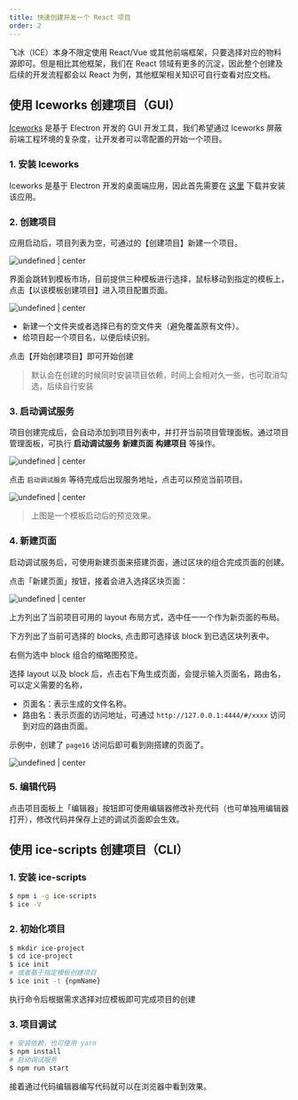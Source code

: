 ```yaml
---
title: 快速创建开发一个 React 项目
order: 2
---
```


飞冰（ICE）本身不限定使用 React/Vue 或其他前端框架，只要选择对应的物料源即可。但是相比其他框架，我们在 React 领域有更多的沉淀，因此整个创建及后续的开发流程都会以 React 为例，其他框架相关知识可自行查看对应文档。

## 使用 Iceworks 创建项目（GUI）

[Iceworks](/iceworks) 是基于 Electron 开发的 GUI 开发工具，我们希望通过 Iceworks 屏蔽前端工程环境的复杂度，让开发者可以零配置的开始一个项目。

### 1. 安装 Iceworks

Iceworks 是基于 Electron 开发的桌面端应用，因此首先需要在 [这里](/iceworks) 下载并安装该应用。

### 2. 创建项目

应用启动后，项目列表为空，可通过的【创建项目】新建一个项目。

![undefined | center](https://img.alicdn.com/tfs/TB1SKFucbGYBuNjy0FoXXciBFXa-1964-1424.png)

界面会跳转到模板市场，目前提供三种模板进行选择，鼠标移动到指定的模板上，点击【以该模板创建项目】进入项目配置页面。

![undefined | center](https://img.alicdn.com/tfs/TB1MKBqcbGYBuNjy0FoXXciBFXa-1964-1424.png)

* 新建一个文件夹或者选择已有的空文件夹（避免覆盖原有文件）。
* 给项目起一个项目名，以便后续识别。

点击【开始创建项目】即可开始创建

> 默认会在创建的时候同时安装项目依赖，时间上会相对久一些，也可取消勾选，后续自行安装

### 3. 启动调试服务

项目创建完成后，会自动添加到项目列表中，并打开当前项目管理面板。通过项目管理面板，可执行 **启动调试服务** **新建页面** **构建项目** 等操作。

![undefined | center](https://img.alicdn.com/tfs/TB1VlrAcntYBeNjy1XdXXXXyVXa-1964-1424.png)

点击 `启动调试服务` 等待完成后出现服务地址，点击可以预览当前项目。

![undefined | center](https://img.alicdn.com/tfs/TB1p6lCceSSBuNjy0FlXXbBpVXa-2562-1590.png)

> 上图是一个模板启动后的预览效果。

### 4. 新建页面

启动调试服务后，可使用新建页面来搭建页面，通过区块的组合完成页面的创建。

点击「新建页面」按钮，接着会进入选择区块页面：

![undefined | center](https://img.alicdn.com/tfs/TB14dBQch9YBuNjy0FfXXXIsVXa-1908-1368.png)

上方列出了当前项目可用的 layout 布局方式，选中任一一个作为新页面的布局。

下方列出了当前可选择的 blocks, 点击即可选择该 block 到已选区块列表中。

右侧为选中 block 组合的缩略图预览。

选择 layout 以及 block 后，点击右下角生成页面，会提示输入页面名，路由名，可以定义需要的名称，

* 页面名：表示生成的文件名称。
* 路由名：表示页面的访问地址，可通过 `http://127.0.0.1:4444/#/xxxx` 访问到对应的路由页面。

示例中，创建了 `page16` 访问后即可看到刚搭建的页面了。

![undefined | center](https://img.alicdn.com/tfs/TB1jfVncbSYBuNjSspiXXXNzpXa-1964-1424.png)

### 5. 编辑代码

点击项目面板上「编辑器」按钮即可使用编辑器修改补充代码（也可单独用编辑器打开），修改代码并保存上述的调试页面即会生效。

## 使用 ice-scripts 创建项目（CLI）

### 1. 安装 ice-scripts

```bash
$ npm i -g ice-scripts
$ ice -V
```

### 2. 初始化项目

```bash
$ mkdir ice-project
$ cd ice-project
$ ice init
# 或者基于指定模板创建项目
$ ice init -t {npmName}
```

执行命令后根据需求选择对应模板即可完成项目的创建

### 3. 项目调试

```bash
# 安装依赖，也可使用 yarn
$ npm install
# 启动调试服务
$ npm run start
```

接着通过代码编辑器编写代码就可以在浏览器中看到效果。
